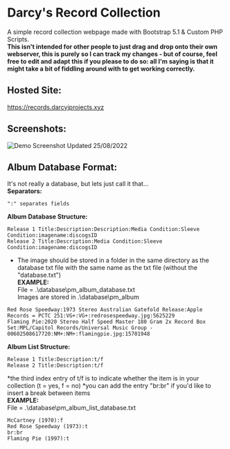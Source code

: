 # Darcy's Record Collection
A simple record collection webpage made with Bootstrap 5.1 & Custom PHP Scripts.<br>
__This isn't intended for other people to just drag and drop onto their own webserver, this is purely so I can track my changes - but of course, feel free to edit and adapt this if you please to do so: all I'm saying is that it might take a bit of fiddling around with to get working correctly.__

## **Hosted Site:**
https://records.darcyjprojects.xyz

## **Screenshots:**
![Demo Screenshot](https://records.darcyjprojects.xyz/assets/img/demoscreenshot_26082022_1.png)
Updated 25/08/2022


## **Album Database Format:**
It's not really a database, but lets just call it that...<br>
**Separators:**
```
":" separates fields
```
**Album Database Structure:**
```
Release 1 Title:Description:Description:Media Condition:Sleeve Condition:imagename:discogsID
Release 2 Title:Description:Media Condition:Sleeve Condition:imagename:discogsID
```
* The image should be stored in a folder in the same directory as the database txt file with the same name as the txt file (without the "database.txt")
<br>**EXAMPLE:**
<br>File = .\database\pm_album_database.txt
<br>Images are stored in .\database\pm_album
```
Red Rose Speedway:1973 Stereo Australian Gatefold Release:Apple Records = PCTC 251:VG+:VG+:redrosespeedway.jpg:5625229
Flaming Pie:2020 Stereo Half Speed Master 180 Gram 2x Record Box Set:MPL/Capitol Records/Universal Music Group - 00602508617720:NM+:NM+:flamingpie.jpg:15701948
```
**Album List Structure:**
```
Release 1 Title:Description:t/f
Release 2 Title:Description:t/f
```
*the third index entry of t/f is to indicate whether the item is in your collection (t = yes, f = no)
*you can add the entry "br:br" if you'd like to insert a break between items
<br>**EXAMPLE:**
<br>File = .\database\pm_album_list_database.txt
```
McCartney (1970):f
Red Rose Speedway (1973):t
br:br
Flaming Pie (1997):t
```
